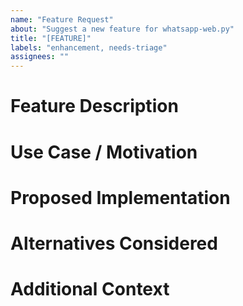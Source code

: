 ```yaml
---
name: "Feature Request"
about: "Suggest a new feature for whatsapp-web.py"
title: "[FEATURE]"
labels: "enhancement, needs-triage"
assignees: ""
---
```


# Feature Description

<!-- Describe the feature you would like to see implemented. -->

# Use Case / Motivation

<!-- Explain why this feature would be useful and in what scenarios. -->

# Proposed Implementation

<!-- Optional: Suggest how this feature could be implemented. -->

# Alternatives Considered

<!-- Optional: Describe any alternative solutions you've considered. -->

# Additional Context

<!-- Add any other context, screenshots, or references here. -->